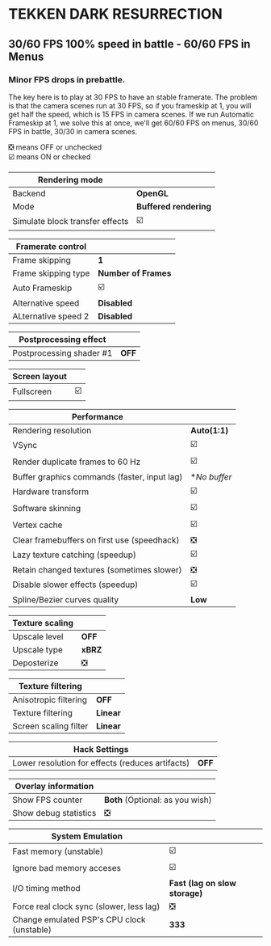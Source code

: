 # TEKKEN DARK RESURRECTION
## 30/60 FPS 100% speed in battle - 60/60 FPS in Menus
### Minor FPS drops in prebattle.

The key here is to play at 30 FPS to have an stable framerate.
The problem is that the camera scenes run at 30 FPS, so if you frameskip at 1, you will get half the speed, which is 15 FPS in camera scenes.
If we run Automatic Frameskip at 1, we solve this at once, we'll get 60/60 FPS on menus, 30/60 FPS in battle, 30/30 in camera scenes.

❎ means OFF or unchecked  
☑️ means ON or checked

Rendering mode |  
------------ | -------------
Backend | **OpenGL**
Mode | **Buffered rendering** 
Simulate block transfer effects | ☑️ 

Framerate control |  
------------ | -------------
Frame skipping | **1**    
Frame skipping type | **Number of Frames**  
Auto Frameskip | ☑️ 
Alternative speed | **Disabled** 
ALternative speed 2 | **Disabled**

Postprocessing effect |  
------------ | -------------
Postprocessing shader #1 | **OFF**

Screen layout |  
------------ | -------------
Fullscreen | ☑️ 

Performance |  
------------ | -------------
Rendering resolution | **Auto(1:1)**  
VSync | ☑️ 
Render duplicate frames to 60 Hz |  ☑️ 
Buffer graphics commands (faster, input lag) | **No buffer*
Hardware transform | ☑️ 
Software skinning | ☑️ 
Vertex cache | ☑️ 
Clear framebuffers on first use (speedhack) | ❎
Lazy texture catching (speedup) | ☑️
Retain changed textures (sometimes slower) | ❎
Disable slower effects (speedup) | ☑️ 
Spline/Bezier curves quality | **Low**

Texture scaling |  
------------ | -------------
Upscale level | **OFF**  
Upscale type | **xBRZ**  
Deposterize | ❎

Texture filtering |  
------------ | -------------
Anisotropic filtering | **OFF**  
Texture filtering | **Linear**  
Screen scaling filter | **Linear**  

Hack Settings |  
------------ | -------------
Lower resolution for effects (reduces artifacts) | **OFF**  

Overlay information |  
------------ | -------------
Show FPS counter | **Both** (Optional: as you wish)
Show debug statistics | ❎

System Emulation |  
------------ | -------------
Fast memory (unstable) | ☑️
Ignore bad memory acceses | ☑️
I/O timing method | **Fast (lag on slow storage)**
Force real clock sync (slower, less lag) | ❎
Change emulated PSP's CPU clock (unstable) | **333**
